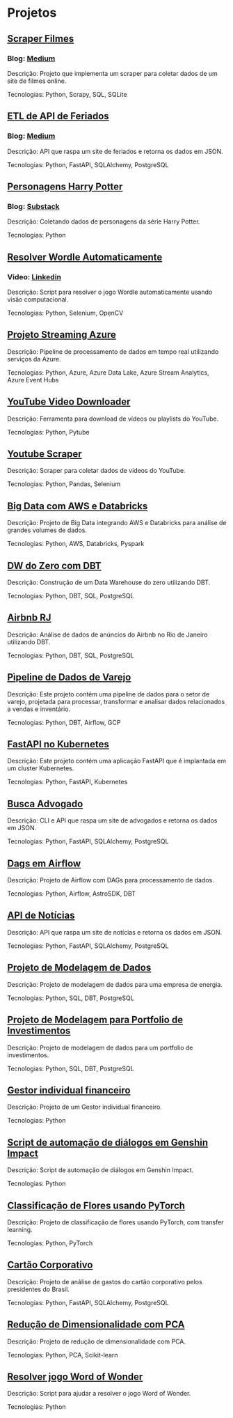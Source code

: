 # Projetos


## [Scraper Filmes](https://github.com/levyvix/scraper-filmes)

### Blog: [Medium](https://medium.com/@levyvix/como-fazer-raspagem-de-dados-em-sites-com-scrapy-e-python-1cc315f301fb?source=user_profile_page---------1-------------4f47e1b1b6a8---------------)

Descrição: Projeto que implementa um scraper para coletar dados de um site de filmes online.

Tecnologias: Python, Scrapy, SQL, SQLite

## [ETL de API de Feriados](https://github.com/levyvix/Feriados)

### Blog: [Medium](https://medium.com/geleia/como-usar-python-para-consumir-uma-api-e-alimentar-um-banco-de-dados-relacional-3786ddd696e5)

Descrição: API que raspa um site de feriados e retorna os dados em JSON.

Tecnologias: Python, FastAPI, SQLAlchemy, PostgreSQL

## [Personagens Harry Potter](https://github.com/levyvix/personagens_harry_potter)

### Blog: [Substack](https://levyvix.substack.com/p/web-scraping-de-personagens-do-harry)

Descrição: Coletando dados de personagens da série Harry Potter.

Tecnologias: Python

## [Resolver Wordle Automaticamente](https://github.com/levyvix/wordle-solver)

### Video: [Linkedin](https://www.linkedin.com/feed/update/urn:li:activity:7022022029591592960/)

Descrição: Script para resolver o jogo Wordle automaticamente usando visão computacional.

Tecnologias: Python, Selenium, OpenCV


## [Projeto Streaming Azure](https://github.com/levyvix/projeto-streaming-azure)

Descrição: Pipeline de processamento de dados em tempo real utilizando serviços da Azure.

Tecnologias: Python, Azure, Azure Data Lake, Azure Stream Analytics, Azure Event Hubs


## [YouTube Video Downloader](https://github.com/levyvix/youtube_video_downloader)

Descrição: Ferramenta para download de vídeos ou playlists do YouTube.

Tecnologias: Python, Pytube

## [Youtube Scraper](https://github.com/levyvix/youtube_scraper)

Descrição: Scraper para coletar dados de vídeos do YouTube.

Tecnologias: Python, Pandas, Selenium


## [Big Data com AWS e Databricks](https://github.com/levyvix/big_data_ada_databricks)

Descrição: Projeto de Big Data integrando AWS e Databricks para análise de grandes volumes de dados.

Tecnologias: Python, AWS, Databricks, Pyspark
 
## [DW do Zero com DBT](https://github.com/levyvix/dw_do_zero)

Descrição: Construção de um Data Warehouse do zero utilizando DBT.

Tecnologias: Python, DBT, SQL, PostgreSQL

## [Airbnb RJ](https://github.com/levyvix/airbnb_rj)

Descrição: Análise de dados de anúncios do Airbnb no Rio de Janeiro utilizando DBT.

Tecnologias: Python, DBT, SQL, PostgreSQL

## [Pìpeline de Dados de Varejo](https://github.com/levyvix/retail_pipeline)

Descrição: Este projeto contém uma pipeline de dados para o setor de varejo, projetada para processar, transformar e analisar dados relacionados a vendas e inventário.

Tecnologias: Python, DBT, Airflow, GCP

## [FastAPI no Kubernetes](https://github.com/levyvix/fast-app-k8)

Descrição: Este projeto contém uma aplicação FastAPI que é implantada em um cluster Kubernetes.

Tecnologias: Python, FastAPI, Kubernetes

## [Busca Advogado](https://github.com/levyvix/busca_advogado)

Descrição: CLI e API que raspa um site de advogados e retorna os dados em JSON.

Tecnologias: Python, FastAPI, SQLAlchemy, PostgreSQL


## [Dags em Airflow](https://github.com/levyvix/airflow_astro)

Descrição: Projeto de Airflow com DAGs para processamento de dados.

Tecnologias: Python, Airflow, AstroSDK, DBT

## [API de Notícias](https://github.com/levyvix/news_api)

Descrição: API que raspa um site de notícias e retorna os dados em JSON.

Tecnologias: Python, FastAPI, SQLAlchemy, PostgreSQL

## [Projeto de Modelagem de Dados](https://github.com/levyvix/ada_bd)

Descrição: Projeto de modelagem de dados para uma empresa de energia.

Tecnologias: Python, SQL, DBT, PostgreSQL

## [Projeto de Modelagem para Portfolio de Investimentos](https://github.com/levyvix/portfolio-tracking-dbt)

Descrição: Projeto de modelagem de dados para um portfolio de investimentos.

Tecnologias: Python, SQL, DBT, PostgreSQL

## [Gestor individual financeiro](https://github.com/levyvix/projeto_ada_engenharia)

Descrição: Projeto de um Gestor individual financeiro.

Tecnologias: Python

## [Script de automação de diálogos em Genshin Impact](https://github.com/levyvix/genshin-dialogue-autoskip)

Descrição: Script de automação de diálogos em Genshin Impact.

Tecnologias: Python

## [Classificação de Flores usando PyTorch](https://github.com/levyvix/flores)

Descrição: Projeto de classificação de flores usando PyTorch, com transfer learning.

Tecnologias: Python, PyTorch

## [Cartão Corporativo](https://github.com/levyvix/cartao_corporativo)

Descrição: Projeto de análise de gastos do cartão corporativo pelos presidentes do Brasil.

Tecnologias: Python, FastAPI, SQLAlchemy, PostgreSQL

## [Redução de Dimensionalidade com PCA](https://github.com/levyvix/pca_image_reduce)

Descrição: Projeto de redução de dimensionalidade com PCA.

Tecnologias: Python, PCA, Scikit-learn

## [Resolver jogo Word of Wonder](https://github.com/levyvix/word-of-wonder)

Descrição: Script para ajudar a resolver o jogo Word of Wonder.

Tecnologias: Python

